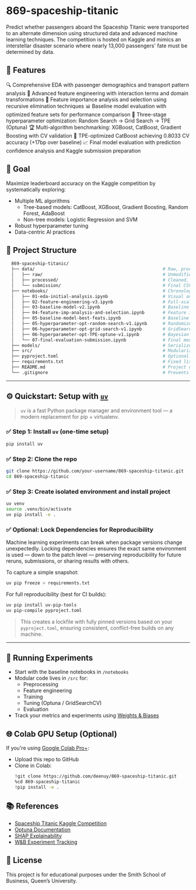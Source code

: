 # 869-spaceship-titanic
Predict whether passengers aboard the Spaceship Titanic were transported to an alternate dimension using structured data and advanced machine learning techniques. The competition is hosted on Kaggle and mimics an interstellar disaster scenario where nearly 13,000 passengers' fate must be determined by data.

## 🚀 Features
🔍 Comprehensive EDA with passenger demographics and transport pattern analysis
🧱 Advanced feature engineering with interaction terms and domain transformations
🎯 Feature importance analysis and selection using recursive elimination techniques
📊 Baseline model evaluation with optimized feature sets for performance comparison
🔄 Three-stage hyperparameter optimization: Random Search → Grid Search → TPE (Optuna)
🏆 Multi-algorithm benchmarking: XGBoost, CatBoost, Gradient Boosting with CV validation
🚀 TPE-optimized CatBoost achieving 0.8033 CV accuracy (+17bp over baseline)
📈 Final model evaluation with prediction confidence analysis and Kaggle submission preparation

## 🎯 Goal
Maximize leaderboard accuracy on the Kaggle competition by systematically exploring:
- Multiple ML algorithms 
  - Tree-based models: CatBoost, XGBoost, Gradient Boosting, Random Forest, AdaBoost
  - Non-tree models: Logistic Regression and SVM
- Robust hyperparameter tuning
- Data-centric AI practices

## 📁 Project Structure

```bash
  869-spaceship-titanic/
  ├── data/                                                 # Raw, processed, and submission datasets
  │   ├── raw/                                              # Unmodified input datasets from Kaggle
  │   ├── processed/                                        # Cleaned, engineered, train/test split
  │   └── submission/                                       # Final CSV submissions for leaderboard
  ├── notebooks/                                            # Chronological modeling pipeline notebooks
  │   ├── 01-eda-initial-analysis.ipynb                     # Visual and statistical EDA to uncover survival patterns
  │   ├── 02-feature-engineering-v3.ipynb                   # Full-scale feature engineering with preprocessing
  │   ├── 03-baseline-model-v2.ipynb                        # Baseline models (LogReg, Trees) without tuning
  │   ├── 04-feature-imp-analysis-and-selection.ipynb       # Feature importance + selection using RF, MI, Corr
  │   ├── 05-baseline-model-best-feats.ipynb                # Baseline model using selected top features
  │   ├── 05-hyperparameter-opt-random-search-v1.ipynb      # RandomizedSearchCV tuning (wide exploration)
  │   ├── 06-hyperparameter-opt-grid-search-v1.ipynb        # GridSearchCV tuning (focused search space)
  │   ├── 06-hyperparameter-opt-TPE-optune-v1.ipynb         # Bayesian tuning with Optuna TPE + early pruning
  │   └── 07-final-evaluation-submission.ipynb              # Final model evaluation and Kaggle submission output
  ├── models/                                               # Serialized models and tuning artifacts
  ├── src/                                                  # Modularized source code for reusability
  ├── pyproject.toml                                        # Optional: Structured project metadata + build config
  ├── requirements.txt                                      # Fixed list of packages and versions for reproducibility
  ├── README.md                                             # Project overview, instructions, and team details
  └── .gitignore                                            # Prevents committing data, checkpoints, and cache

```


---

## ⚙️ Quickstart: Setup with [`uv`](https://github.com/astral-sh/uv)

> `uv` is a fast Python package manager and environment tool — a modern replacement for pip + virtualenv.

### ✅ Step 1: Install `uv` (one-time setup)

```bash
pip install uv
```

### ✅ Step 2: Clone the repo

```bash
git clone https://github.com/your-username/869-spaceship-titanic.git
cd 869-spaceship-titanic
```

### ✅ Step 3: Create isolated environment and install project

```bash
uv venv
source .venv/bin/activate
uv pip install -e .
```

### ✅ Optional: Lock Dependencies for Reproducibility
Machine learning experiments can break when package versions change unexpectedly. Locking dependencies ensures the exact same environment is used — down to the patch level — preserving reproducibility for future reruns, submissions, or sharing results with others.

To capture a simple snapshot:
```bash
uv pip freeze > requirements.txt
```

For full reproducibility (best for CI builds):
```bash
uv pip install uv-pip-tools
uv pip-compile pyproject.toml
```

> This creates a lockfile with fully pinned versions based on your `pyproject.toml`, ensuring consistent, conflict-free builds on any machine.
---

## 🧪 Running Experiments

- Start with the baseline notebooks in `/notebooks`
- Modular code lives in `/src` for:
    - Preprocessing
    - Feature engineering
    - Training
    - Tuning (Optuna / GridSearchCV)
    - Evaluation
- Track your metrics and experiments using [Weights & Biases](https://wandb.ai)

## 🌐 Colab GPU Setup (Optional)

If you're using [Google Colab Pro+](https://colab.research.google.com/):
- Upload this repo to GitHub
- Clone in Colab:
    ```bash
    !git clone https://github.com/deenuy/869-spaceship-titanic.git
    %cd 869-spaceship-titanic
    !pip install -e .
    ```

## 📚 References

- [Spaceship Titanic Kaggle Competition](https://www.kaggle.com/competitions/spaceship-titanic)
- [Optuna Documentation](https://optuna.org/)
- [SHAP Explainability](https://shap.readthedocs.io/)
- [W&B Experiment Tracking](https://wandb.ai)

## 📄 License
This project is for educational purposes under the Smith School of Business, Queen’s University.